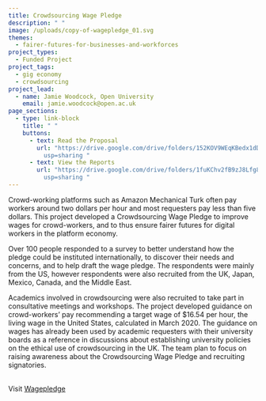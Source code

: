 ```yaml
---
title: Crowdsourcing Wage Pledge
description: " "
image: /uploads/copy-of-wagepledge_01.svg
themes:
  - fairer-futures-for-businesses-and-workforces
project_types:
  - Funded Project
project_tags:
  - gig economy
  - crowdsourcing
project_lead:
  - name: Jamie Woodcock, Open University
    email: jamie.woodcock@open.ac.uk
page_sections:
  - type: link-block
    title: " "
    buttons:
      - text: Read the Proposal
        url: "https://drive.google.com/drive/folders/152KOV9WEqKBedx1dDa9xzywnf93r3-r9?\
          usp=sharing "
      - text: View the Reports
        url: "https://drive.google.com/drive/folders/1fuKChv2fB9zJ8Lfg8h_97n47gsGDzloa?\
          usp=sharing "
---
```

Crowd-working platforms such as Amazon Mechanical Turk often pay workers around two dollars per hour and most requesters pay less than five dollars. This project developed a Crowdsourcing Wage Pledge to improve wages for crowd-workers, and to thus ensure fairer futures for digital workers in the platform economy. 

Over 100 people responded to a survey to better understand how the pledge could be instituted internationally, to discover their needs and concerns, and to help draft the wage pledge. The respondents were mainly from the US, however respondents were also recruited from the UK, Japan, Mexico, Canada, and the Middle East.

Academics involved in crowdsourcing were also recruited to take part in consultative meetings and workshops. The project developed guidance on crowd-workers’ pay recommending a target wage of $16.54 per hour, the living wage in the United States, calculated in March 2020. The guidance on wages has already been used by academic requesters with their university boards as a reference in discussions about establishing university policies on the ethical use of crowdsourcing in the UK. The team plan to focus on raising awareness about the Crowdsourcing Wage Pledge and recruiting signatories.

\
Visit [Wagepledge](<https://wagepledge.org/index.php >)